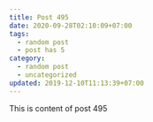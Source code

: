 ```yaml
---
title: Post 495
date: 2020-09-28T02:10:09+07:00
tags:
  - random post
  - post has 5
category:
  - random post
  - uncategorized
updated: 2019-12-10T11:13:39+07:00
---
```

This is content of post 495